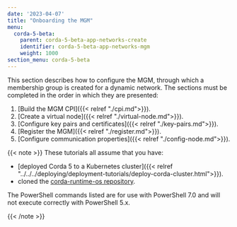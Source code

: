 ```yaml
---
date: '2023-04-07'
title: "Onboarding the MGM"
menu:
  corda-5-beta:
    parent: corda-5-beta-app-networks-create
    identifier: corda-5-beta-app-networks-mgm
    weight: 1000
section_menu: corda-5-beta
---
```

This section describes how to configure the MGM, through which a membership group is created for a dynamic network. The sections must be completed in the order in which they are presented:

1. [Build the MGM CPI]({{< relref "./cpi.md">}}).
2. [Create a virtual node]({{< relref "./virtual-node.md">}}).
3. [Configure key pairs and certificates]({{< relref "./key-pairs.md">}}).
4. [Register the MGM]({{< relref "./register.md">}}).
5. [Configure communication properties]({{< relref "./config-node.md">}}).

{{< note >}}
These tutorials all assume that you have:
* [deployed Corda 5 to a Kubernetes cluster]({{< relref "../../../deploying/deployment-tutorials/deploy-corda-cluster.html">}}).
* cloned the [corda-runtime-os repository](https://github.com/corda/corda-runtime-os).

The PowerShell commands listed are for use with PowerShell 7.0 and will not execute correctly with PowerShell 5.x.

{{< /note >}}
